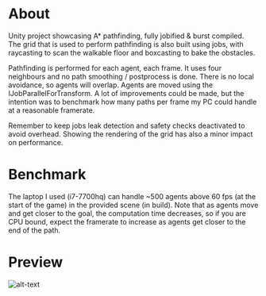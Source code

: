 # About
Unity project showcasing A* pathfinding, fully jobified &amp; burst compiled. The grid that is used to perform pathfinding is also built using jobs, with raycasting to scan the walkable floor and boxcasting to bake the obstacles. 

Pathfinding is performed for each agent, each frame. It uses four neighbours and no path smoothing / postprocess is done. There is no local avoidance, so agents will overlap. Agents are moved using the IJobParallelForTransform. A lot of improvements could be made, but the intention was to benchmark how many paths per frame my PC could handle at a reasonable framerate.

Remember to keep jobs leak detection and safety checks deactivated to avoid overhead. Showing the rendering of the grid has also a minor impact on performance.

# Benchmark
The laptop I used (i7-7700hq) can handle ~500 agents above 60 fps (at the start of the game) in the provided scene (in build). Note that as agents move and get closer to the goal, the computation time decreases, so if you are CPU bound, expect the framerate to increase as agents get closer to the end of the path.

# Preview
![alt-text](./GithubImgs/TeaserGif.gif)
